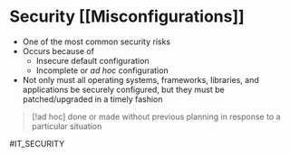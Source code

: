 # Security [[Misconfigurations]] 
* One of the most common security risks
* Occurs because of 
	* Insecure default configuration
	* Incomplete or *ad hoc* configuration 
* Not only must all operating systems, frameworks, libraries, and applications be securely configured, but they must be patched/upgraded in a timely fashion

> [!ad hoc]
> done or made without previous planning in response to a particular situation


#IT_SECURITY 